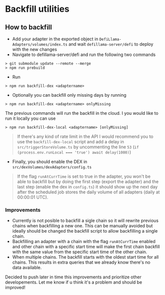 # Backfill utilities
## How to backfill

- Add your adapter in the exported object in `DefiLlama-Adapters/volumes/index.ts` and wait `defillama-server/defi` to deploy with the new changes
- Navigate to defillama-server/defi and run the following two commands
```
> git submodule update --remote --merge
> npm run prebuild
```
- Run
```
> npm run backfill-dex <adaptername>
```
- Optionally you can backfill only missing days by running 
```
> npm run backfill-dex <adaptername> onlyMissing
```

The previous commands will run the backfill in the cloud. I you would like to run it locally you can use
```
> npm run backfill-dex-local <adaptername> [onlyMissing]
```

> If there's any kind of rate limit in the API I would recommend you to use the `backfill-dex-local` script and add a delay in `src/triggerStoreVolume.ts` by uncommenting the line `53` (`if (process.env.runLocal === 'true') await delay(1000)`)

- Finally, you should enable the DEX in `src/dexVolumes/dexAdapters/config.ts`

> If the flag `runAtCurrTime` is set to true in the adapter, you won't be able to backfill but by doing the first step (export the adapter) and the last step (enable the dex in `config.ts`) it should show up the next day after the scheduled job stores the daily volume of all adapters (daily at 00:00:01 UTC).

### Improvements
- Currently is not posible to backfill a sigle chain so it will rewrite previous chains when backfilling a new one. This can be manually avoided but ideally should be changed the backfill script to allow backfilling a single chain.
- Backfilling an adapter with a chain with the flag `runAtCurrTime` enabled and other chain with a specific start time will make the first chain backfill with the same value from the specific start time of the other chain.
- When multiple chains. The backfill starts with the oldest start time for all chains. This results in extra queries that we already know there's no data available.

Decided to push later in time this improvements and prioritize other developements. Let me know if u think it's a problem and should be improved!